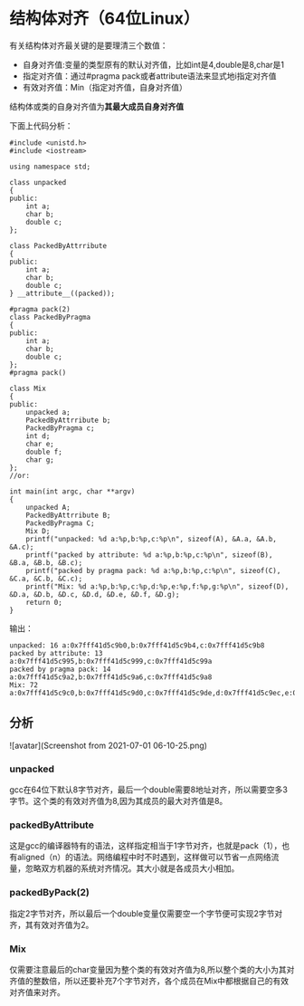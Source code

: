 # 结构体对齐（64位Linux）

有关结构体对齐最关键的是要理清三个数值：

* 自身对齐值:变量的类型原有的默认对齐值，比如int是4,double是8,char是1
* 指定对齐值：通过#pragma pack或者attribute语法来显式地i指定对齐值
* 有效对齐值：Min（指定对齐值，自身对齐值）

结构体或类的自身对齐值为**其最大成员自身对齐值**

下面上代码分析：

```
#include <unistd.h>
#include <iostream>

using namespace std;

class unpacked
{
public:
    int a;
    char b;
    double c;
};

class PackedByAttrribute
{
public:
    int a;
    char b;
    double c;
} __attribute__((packed));

#pragma pack(2)
class PackedByPragma
{
public:
    int a;
    char b;
    double c;
};
#pragma pack()

class Mix
{
public:
    unpacked a;
    PackedByAttrribute b;
    PackedByPragma c;
    int d;
    char e;
    double f;
    char g;
};
//or:

int main(int argc, char **argv)
{
    unpacked A;
    PackedByAttrribute B;
    PackedByPragma C;
    Mix D;
    printf("unpacked: %d a:%p,b:%p,c:%p\n", sizeof(A), &A.a, &A.b, &A.c);
    printf("packed by attribute: %d a:%p,b:%p,c:%p\n", sizeof(B), &B.a, &B.b, &B.c);
    printf("packed by pragma pack: %d a:%p,b:%p,c:%p\n", sizeof(C), &C.a, &C.b, &C.c);
    printf("Mix: %d a:%p,b:%p,c:%p,d:%p,e:%p,f:%p,g:%p\n", sizeof(D), &D.a, &D.b, &D.c, &D.d, &D.e, &D.f, &D.g);
    return 0;
}

```

输出：

```
unpacked: 16 a:0x7fff41d5c9b0,b:0x7fff41d5c9b4,c:0x7fff41d5c9b8
packed by attribute: 13 a:0x7fff41d5c995,b:0x7fff41d5c999,c:0x7fff41d5c99a
packed by pragma pack: 14 a:0x7fff41d5c9a2,b:0x7fff41d5c9a6,c:0x7fff41d5c9a8
Mix: 72 a:0x7fff41d5c9c0,b:0x7fff41d5c9d0,c:0x7fff41d5c9de,d:0x7fff41d5c9ec,e:0x7fff41d5c9f0,f:0x7fff41d5c9f8,g:0x7fff41d5ca00
```

## 分析

![avatar](Screenshot from 2021-07-01 06-10-25.png)

### unpacked

gcc在64位下默认8字节对齐，最后一个double需要8地址对齐，所以需要空多3字节。这个类的有效对齐值为8,因为其成员的最大对齐值是8。

### packedByAttribute

这是gcc的编译器特有的语法，这样指定相当于1字节对齐，也就是pack（1），也有aligned（n）的语法。网络编程中时不时遇到，这样做可以节省一点网络流量，忽略双方机器的系统对齐情况。其大小就是各成员大小相加。

### packedByPack(2)

指定2字节对齐，所以最后一个double变量仅需要空一个字节便可实现2字节对齐，其有效对齐值为2。

### Mix

仅需要注意最后的char变量因为整个类的有效对齐值为8,所以整个类的大小为其对齐值的整数倍，所以还要补充7个字节对齐，各个成员在Mix中都根据自己的有效对齐值来对齐。

